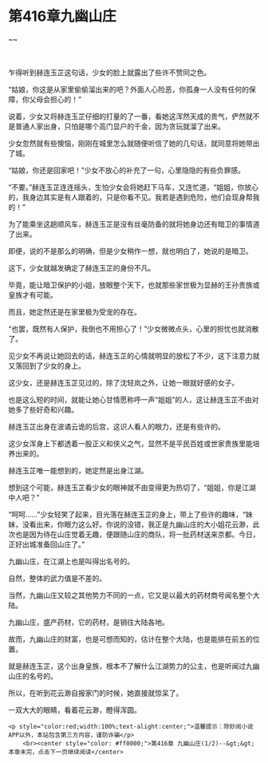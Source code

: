 # 第416章九幽山庄
~~
    	    <p name="pagetop" href="javascript:void(0);" onclick="return false" style="line-height: 35px;padding: 10px;color: #333;"> </p><p>乍得听到赫连玉芷这句话，少女的脸上就露出了些许不赞同之色。</p><p>“姑娘，你这是从家里偷偷溜出来的吧？外面人心险恶，你孤身一人没有任何的保障，你父母会担心的！”</p><p>说着，少女又将赫连玉芷仔细的打量的了一番，看她这浑然天成的贵气，俨然就不是普通人家出身，只怕是哪个高门显户的千金，因为贪玩就溜了出来。</p><p>少女忽然就有些懊恼，刚刚在城里怎么就随便听信了她的几句话，就同意将她带出了城。</p><p>“姑娘，你还是回家吧！”少女不放心的补充了一句，心里隐隐的有些负罪感。</p><p>“不要。”赫连玉芷连连摇头，生怕少女会将她赶下马车，又连忙道，“姐姐，你放心的，我身边其实是有人跟着的，只是你看不见。我若是遇到危险，他们会现身帮我的！”</p><p>为了能乘坐这趟顺风车，赫连玉芷是没有丝毫防备的就将她身边还有暗卫的事情道了出来。</p><p>即便，说的不是那么的明确，但是少女稍作一想，就也明白了，她说的是暗卫。</p><p>这下，少女就越发确定了赫连玉芷的身份不凡。</p><p>毕竟，能让暗卫保护的小姐，放眼整个天下，也就那些家世极为显赫的王孙贵族或皇族才有可能。</p><p>而且，她定然还是在家里极为受宠的存在。</p><p>“也罢，既然有人保护，我倒也不用担心了！”少女微微点头，心里的担忧也就消散了。</p><p>见少女不再说让她回去的话，赫连玉芷的心情就明显的放松了不少，这下注意力就又落回到了少女的身上。</p><p>这少女，还是赫连玉芷见过的，除了沈轻岚之外，让她一眼就好感的女子。</p><p>也是这么短的时间，就能让她心甘情愿称呼一声“姐姐”的人，这让赫连玉芷不由对她多了些好奇和兴趣。</p><p>赫连玉芷出身在波谲云诡的后宫，这识人看人的眼力，还是有些许的。</p><p>这少女浑身上下都透着一股正义和侠义之气，显然不是平民百姓或世家贵族里能培养出来的。</p><p>赫连玉芷唯一能想到的，她定然是出身江湖。</p><p>想到这个可能，赫连玉芷看少女的眼神就不由变得更为热切了，“姐姐，你是江湖中人吧？”</p><p>“呵呵……”少女轻笑了起来，目光落在赫连玉芷的身上，带上了些许的趣味，“妹妹，没看出来，你眼力这么好。你说的没错，我正是九幽山庄的大小姐花云渺，此次也是因为待在山庄觉着无趣，便跟随山庄的商队，将一批药材送来京都。今日，正好出城准备回山庄了。”</p><p>九幽山庄，在江湖上也是叫得出名号的。</p><p>自然，整体的武力值是不差的。</p><p>当然，九幽山庄又较之其他势力不同的一点，它又是以最大的药材商号闻名整个大陆。</p><p>九幽山庄，盛产药材，它的药材，是销往大陆各地。</p><p>故而，九幽山庄的财富，也是可想而知的，估计在整个大陆，也是能排在前五的位置。</p><p>就是赫连玉芷，这个出身皇族，根本不了解什么江湖势力的公主，也是听闻过九幽山庄的名号的。</p><p>所以，在听到花云渺自报家门的时候，她直接就惊呆了。</p><p>一双大大的眼睛，看着花云渺，瞪得浑圆。</p>
    	
   	<p style="color:red;width:100%;text-alight:center;">温馨提示：除妙阅小说APP以外，本站包含第三方内容，谨防诈骗</p>
    	<br><center style="color: #ff0000;">第416章 九幽山庄(1/2)--&gt;&gt;本章未完，点击下一页继续阅读</center>
    	